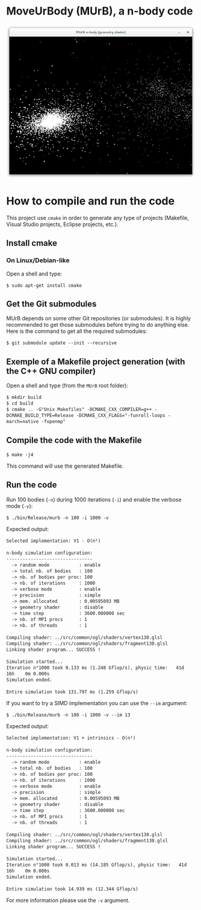 # MoveUrBody (MUrB), a n-body code

![](doc/murb/images/murb.png)

# How to compile and run the code
This project use `cmake` in order to generate any type of projects (Makefile, Visual Studio projects, Eclipse projects, etc.).

## Install cmake

### On Linux/Debian-like

Open a shell and type:

    $ sudo apt-get install cmake

## Get the Git submodules

MUrB depends on some other Git repositories (or submodules). It is highly recommended to get those submodules before trying to do anything else. Here is the command to get all the required submodules:

    $ git submodule update --init --recursive

## Exemple of a Makefile project generation (with the C++ GNU compiler)

Open a shell and type (from the `MUrB` root folder):

    $ mkdir build
    $ cd build
    $ cmake .. -G"Unix Makefiles" -DCMAKE_CXX_COMPILER=g++ -DCMAKE_BUILD_TYPE=Release -DCMAKE_CXX_FLAGS="-funroll-loops -march=native -fopenmp"

## Compile the code with the Makefile

    $ make -j4

This command will use the generated Makefile.

## Run the code

Run 100 bodies (`-n`) during 1000 iterations (`-i`) and enable the verbose mode (`-v`):

    $ ./bin/Release/murb -n 100 -i 1000 -v

Expected output:

    Selected implementation: V1 - O(n²)

    n-body simulation configuration:
    --------------------------------
      -> random mode           : enable
      -> total nb. of bodies   : 100
      -> nb. of bodies per proc: 100
      -> nb. of iterations     : 1000
      -> verbose mode          : enable
      -> precision             : simple
      -> mem. allocated        : 0.00595093 MB
      -> geometry shader       : disable
      -> time step             : 3600.000000 sec
      -> nb. of MPI procs      : 1
      -> nb. of threads        : 1

    Compiling shader: ../src/common/ogl/shaders/vertex130.glsl
    Compiling shader: ../src/common/ogl/shaders/fragment130.glsl
    Linking shader program... SUCCESS !

    Simulation started...
    Iteration n°1000 took 0.133 ms (1.248 Gflop/s), physic time:   41d   16h    0m 0.000s
    Simulation ended.

    Entire simulation took 131.797 ms (1.259 Gflop/s)

If you want to try a SIMD implementation you can use the `--im` argument:

    $ ./bin/Release/murb -n 100 -i 1000 -v --im 13

Expected output:

    Selected implementation: V1 + intrinsics - O(n²)

    n-body simulation configuration:
    --------------------------------
      -> random mode           : enable
      -> total nb. of bodies   : 100
      -> nb. of bodies per proc: 100
      -> nb. of iterations     : 1000
      -> verbose mode          : enable
      -> precision             : simple
      -> mem. allocated        : 0.00595093 MB
      -> geometry shader       : disable
      -> time step             : 3600.000000 sec
      -> nb. of MPI procs      : 1
      -> nb. of threads        : 1

    Compiling shader: ../src/common/ogl/shaders/vertex130.glsl
    Compiling shader: ../src/common/ogl/shaders/fragment130.glsl
    Linking shader program... SUCCESS !

    Simulation started...
    Iteration n°1000 took 0.013 ms (14.185 Gflop/s), physic time:   41d   16h    0m 0.000s
    Simulation ended.

    Entire simulation took 14.939 ms (12.344 Gflop/s)

For more information please use the `-v` argument.